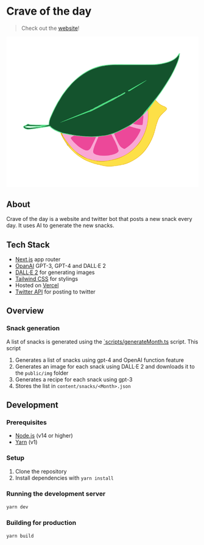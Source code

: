 # Crave of the day

> Check out the [website](https://craveoftheday.com)!

![Crave of the day](./public/logo.svg)

## About

Crave of the day is a website and twitter bot that posts a new snack every day. It uses AI to generate the new snacks.

## Tech Stack

- [Next.js](https://nextjs.org/) app router
- [OpanAI](https://openai.com/) GPT-3, GPT-4 and DALL·E 2
- [DALL·E 2](https://openai.com/blog/dall-e-2/) for generating images
- [Tailwind CSS](https://tailwindcss.com/) for stylings
- Hosted on [Vercel](https://vercel.com/)
- [Twitter API](https://developer.twitter.com/en/docs/twitter-api) for posting to twitter

## Overview

### Snack generation

A list of snacks is generated using the [`scripts/generateMonth.ts](https://github.com/logan-anderson/crave-of-the-day/blob/main/scripts/generateMonth.ts) script. This script

1. Generates a list of snacks using gpt-4 and OpenAI function feature
2. Generates an image for each snack using DALL·E 2 and downloads it to the `public/img` folder
3. Generates a recipe for each snack using gpt-3
4. Stores the list in `content/snacks/<Month>.json`

## Development

### Prerequisites

- [Node.js](https://nodejs.org/en/) (v14 or higher)
- [Yarn](https://yarnpkg.com/) (v1)

### Setup

1. Clone the repository
2. Install dependencies with `yarn install`

### Running the development server

```bash
yarn dev
```

### Building for production

```bash
yarn build
```
